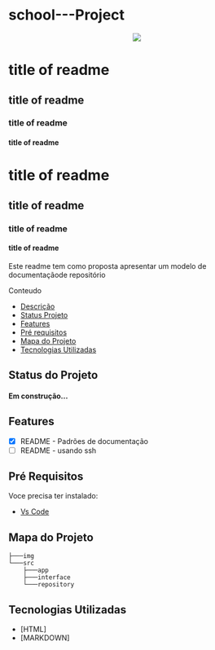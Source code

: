 # school---Project
<!-- ![logo](../img/neymar-1700062125305_v2_450x450.jpg) -->

<p align = center>
    <img src ="../img/neymar-1700062125305_v2_450x450.jpg">
</p>

# title of readme
## title of readme
### title of readme
#### title of readme

<h1>title of readme</h1>
<h2>title of readme</h2>
<h3>title of readme</h3>
<h4>title of readme</h4>

<p id = 'descricao'>Este readme tem como proposta apresentar um modelo de documentaçãode repositório</p>

Conteudo

<ul>
    <li>
        <a href = "#descricao"> Descrição </a>
    </li>

<li>
    <a href = #statusprojeto> Status Projeto </a>
</li>

<li>
    <a href = #features> Features </a>
</li>

<li>
    <a href = #prerequisitos> Pré requisitos </a>
</li>

<li>
    <a href = #mapadoprojeto> Mapa do Projeto </a>
</li>

<li>
    <a href = #tecnologiasutilizadas> Tecnologias Utilizadas </a>
</li>

</ul>



## Status do Projeto
<p id = "statusprojeto"></p>
<h4  align = "left">
    Em construção...
</h4>

## Features
<p id = "features"></p>

- [x] README - Padrões de documentação
- [ ] README - usando ssh

## Pré Requisitos

<p id = "prerequisitos"></p>

Voce precisa ter instalado:

<ul>
    <li>
        <a href = "https://code.visualstudio.com/">Vs Code</a>
    </li>
</ul>

## Mapa do Projeto 

<p id = "mapadoprojeto"></p>

````
├───img
└───src
    ├───app
    ├───interface
    └───repository

````

## Tecnologias Utilizadas

<p id = "tecnologiasutilizadas"></p>

- [HTML]
- [MARKDOWN]